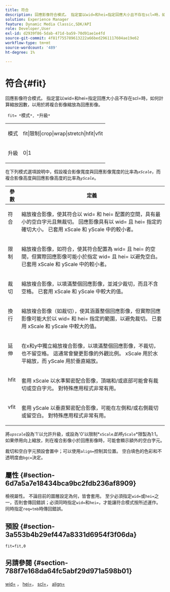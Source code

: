 ```yaml
---
title: 符合
description: 回應影像符合模式。 指定當以wid=和hei=指定回應大小且不存在scl=時，如何計算縮放因數，以用於將複合影像縮放為回應影像。
solution: Experience Manager
feature: Dynamic Media Classic,SDK/API
role: Developer,User
exl-id: d2939f86-5dab-471d-ba59-70d91ae1e4fd
source-git-commit: 4f81f755789613222a66bed2961117604ae19e62
workflow-type: tm+mt
source-wordcount: '489'
ht-degree: 1%

---
```


# 符合{#fit}

回應影像符合模式。 指定當以wid=和hei=指定回應大小且不存在scl=時，如何計算縮放因數，以用於將複合影像縮放為回應影像。

` fit= *`模式`*, *`升級`*`

<table id="simpletable_50FBDC6B7CB2448891DD0F491DEB5ACF"> 
 <tr class="strow"> 
  <td class="stentry"> <p> <span class="codeph"> <span class="varname">模式</span> </span> </p> </td> 
  <td class="stentry"> <p> <span class="codeph"> fit|限制|crop|wrap|stretch|hfit|vfit </span> </p> </td> 
 </tr> 
 <tr class="strow"> 
  <td class="stentry"> <p> <span class="codeph"> <span class="varname">升級</span> </span> </p> </td> 
  <td class="stentry"> <p> <span class="codeph"> 0|1 </span> </p> </td> 
 </tr> 
</table>

在下列模式選項說明中，假設複合影像寬度與回應影像寬度的比率為&#x200B;*`xScale`*，而複合影像高度與回應影像高度的比率為&#x200B;*`yScale`*。

<table id="table_33408ECA9D164AFAA249F8589060545E"> 
 <thead> 
  <tr> 
   <th colname="col1" class="entry"> 參數 </th> 
   <th colname="col2" class="entry"> 定義 </th> 
  </tr> 
 </thead>
 <tbody> 
  <tr valign="top"> 
   <td colname="col1"> <p> <span class="codeph">符合</span> </p> </td> 
   <td colname="col2"> <p>縮放複合影像，使其符合以<span class="codeph"> wid= </span>和<span class="codeph"> hei= </span>配置的空間，具有最小的空白字元且無裁切。 回應影像具有以<span class="codeph"> wid= </span>且<span class="codeph"> hei= </span>指定的確切大小。 已套用<span class="varname"> xScale </span>和<span class="varname"> yScale </span>中的較小者。 </p> </td> 
  </tr> 
  <tr valign="top"> 
   <td colname="col1"> <p> <span class="codeph">限制</span> </p> </td> 
   <td colname="col2"> <p>縮放複合影像，如<span class="codeph">符合</span>，使其符合配置為<span class="codeph"> wid= </span>且<span class="codeph"> hei= </span>的空間，但實際回應影像可能小於指定<span class="codeph"> wid= </span>且<span class="codeph"> hei= </span>以避免空白。 已套用<span class="varname"> xScale </span>和<span class="varname"> yScale </span>中的較小者。 </p> </td> 
  </tr> 
  <tr valign="top"> 
   <td colname="col1"> <p> <span class="codeph">裁切</span> </p> </td> 
   <td colname="col2"> <p>縮放複合影像，以填滿整個回應影像，並減少裁切，而且不含空格。 已套用<span class="varname"> xScale </span>和<span class="varname"> yScale </span>中較大的值。 </p> </td> 
  </tr> 
  <tr valign="top"> 
   <td colname="col1"> <p> <span class="codeph">換行</span> </p> </td> 
   <td colname="col2"> <p>縮放複合影像（如<span class="codeph">裁切</span>），使其涵蓋整個回應影像，但實際回應影像可能大於以<span class="codeph"> wid= </span>和<span class="codeph"> hei= </span>指定的範圍，以避免裁切。 已套用<span class="varname"> xScale </span>和<span class="varname"> yScale </span>中較大的值。 </p> </td> 
  </tr> 
  <tr valign="top"> 
   <td colname="col1"> <p> <span class="codeph">延伸</span> </p> </td> 
   <td colname="col2"> <p>在x和y中獨立縮放複合影像，以填滿整個回應影像，不裁切，也不留空格。 這通常會變更影像的外觀比例。 <span class="varname"> xScale </span>用於水平縮放，而<span class="varname"> yScale </span>用於垂直縮放。 </p> </td> 
  </tr> 
  <tr valign="top"> 
   <td colname="col1"> <p> <span class="codeph"> hfit </span> </p> </td> 
   <td colname="col2"> <p>套用<span class="varname"> xScale </span>以水準緊密配合影像，頂端和/或底部可能會有裁切或空白字元。 對特殊應用程式非常有用。 </p> </td> 
  </tr> 
  <tr valign="top"> 
   <td colname="col1"> <p> <span class="codeph"> vfit </span> </p> </td> 
   <td colname="col2"> <p>套用<span class="varname"> yScale </span>以垂直緊密配合影像，可能在左側和/或右側裁切或留空白。 對特殊應用程式非常有用。 </p> </td> 
  </tr> 
 </tbody> 
</table>

將&#x200B;*`upscale`*&#x200B;設為&#39;1&#39;以允許升級，或設為&#39;0&#39;以限制*`xScale`*並將&#x200B;*`yScale`*&#x200B;限製為1:1。 如果停用向上縮放，則在複合影像小於回應影像時，可能會顯示額外的空白字元。

裁切和空白字元預設會置中；可以使用`align=`控制其位置。 空白填色的色彩和不透明度由`bgc=`決定。

## 屬性 {#section-6d7a5a7e18434bca9bc2fdb236af8909}

檢視屬性。 不論目前的圖層設定為何，皆會套用。 至少必須指定`wid=`或`hei=`之一，否則會傳回錯誤；必須同時指定`wid=`和`hei=`，才能讓符合模式按所述運作。 同時指定`req=tmb`時傳回錯誤。

## 預設 {#section-3a553b4b29ef447a8331d6954f3f06da}

`fit=fit,0`

## 另請參閱 {#section-788f7e168da64fc5abf29d971a598b01}

[wid=](../../../../../is-api/http-ref/image-serving-api-ref/c-http-protocol-reference/c-command-reference/r-is-http-wid.md#reference-bfeadcb67bf4485f851eb21345527e47) ， [hei=](../../../../../is-api/http-ref/image-serving-api-ref/c-http-protocol-reference/c-command-reference/r-is-http-hei.md#reference-6d6f556ccc0e4b98a815e8a5c1944a96)， [scl=](../../../../../is-api/http-ref/image-serving-api-ref/c-http-protocol-reference/c-command-reference/r-scl.md#reference-b2a74e493d0d407e98fe350551ba3fcc)， [align=](../../../../../is-api/http-ref/image-serving-api-ref/c-http-protocol-reference/c-command-reference/r-align.md#reference-b7d6b87c75124d78884f916dd6544bc7)
